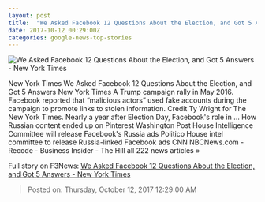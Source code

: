 ```yaml
---
layout: post
title:  "We Asked Facebook 12 Questions About the Election, and Got 5 Answers - New York Times"
date: 2017-10-12 00:29:00Z
categories: google-news-top-stories
---
```


![We Asked Facebook 12 Questions About the Election, and Got 5 Answers - New York Times](https://static01.nyt.com/images/2017/10/10/business/11ROOSE/11ROOSE-facebookJumbo.jpg)

New York Times We Asked Facebook 12 Questions About the Election, and Got 5 Answers New York Times A Trump campaign rally in May 2016. Facebook reported that “malicious actors” used fake accounts during the campaign to promote links to stolen information. Credit Ty Wright for The New York Times. Nearly a year after Election Day, Facebook's role in ... How Russian content ended up on Pinterest Washington Post House Intelligence Committee will release Facebook's Russia ads Politico House intel committee to release Russia-linked Facebook ads CNN NBCNews.com - Recode - Business Insider - The Hill all 222 news articles »


Full story on F3News: [We Asked Facebook 12 Questions About the Election, and Got 5 Answers - New York Times](http://www.f3nws.com/n/HyWn4B)

> Posted on: Thursday, October 12, 2017 12:29:00 AM
